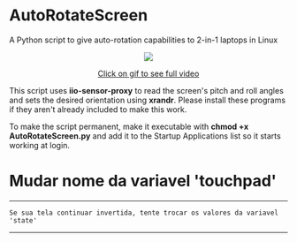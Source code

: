 # AutoRotateScreen
A Python script to give auto-rotation capabilities to 2-in-1 laptops in Linux

<div align="center"><a href="https://www.youtube.com/watch?v=lVW6cMOrwZ0" target="_blank"><img src="Video.gif" ></a></div>
<p align="center"><a href="https://www.youtube.com/watch?v=lVW6cMOrwZ0" target="_blank">Click on gif to see full video</a></p>

This script uses **iio-sensor-proxy** to read the screen's pitch and roll angles and sets the desired orientation using **xrandr**. Please install these programs if they aren't already included to make this work.

To make the script permanent, make it executable with **chmod +x AutoRotateScreen.py** and add it to the Startup Applications list so it starts working at login.

# Mudar nome da variavel 'touchpad'

***
    Se sua tela continuar invertida, tente trocar os valores da variavel 'state'
***
